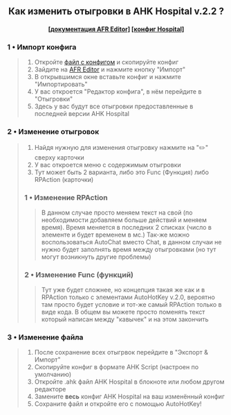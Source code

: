 <h2 align="center">
Как изменить отыгровки в AHK Hospital v.2.2 ?
</h2>
<h4 align="center"><a href="https://github.com/Agzes/AHK-FOR-RPM/blob/main/!Docs/Editor.md">[документация AFR Editor]</a> <a href="https://github.com/Agzes/AHK-FOR-RPM/blob/main/Hospital/Config.md">[конфиг Hospital]</a></h4>

### 1 • Импорт конфига
> 1. Откройте [файл с конфигом](https://github.com/Agzes/AHK-FOR-RPM/blob/main/Hospital/Config.md) и скопируйте конфиг
> 2. Зайдите на [AFR Editor](https://agzes.netlify.app/ahk-for-rpm/editor/) и нажмите кнопку "Импорт"
> 3. В открывшимся окне вставьте конфиг и нажмите "Импортировать"
> 4. У вас откроется "Редактор конфига", в нём перейдите в "Отыгровки"
> 5. Здесь у вас будут все отыгровки предоставленные в последней версии AHK Hospital

### 2 • Изменение отыгровок
> 1. Найдя нужную для изменения отыгровку нажмите на "✏️" сверху карточки
> 2. У вас откроется меню с содержимым отыгровки
> 3. Тут может быть 2 варианта, либо это Func (Функция) либо RPAction (карточки)
> ###  1 • Изменение RPAction
>> В данном случае просто меняем текст на свой (по необходимости добавляем больше действий и меняем время). Время меняется в последних 2 списках (число в элементе и будет временем в мс.) Так-же можно воспользоваться AutoChat вместо Chat, в данном случаи не нужно будет заполнять время между отыгровками (но тут могут возникнуть другие проблемы)
> ### 2 • Изменение Func (функций)
>> Тут уже будет сложнее, но концепция такая же как и в RPAction только с элементами AutoHotKey v.2.0, вероятно там просто будет условие и тот-же самый RPAction только в виде кода. В общем вы можете просто поменять текст который написан между "кавычек" и на этом закончить

### 3 • Изменение файла 
> 1. После сохранение всех отыгрвок перейдите в "Экспорт & Импорт"
> 2. Скопируйте конфиг в формате AHK Script (настроен по умолчанию)
> 3. Откройте .ahk файл AHK Hospital в блокноте или любом другом редакторе
> 4. Замените **весь** конфиг AHK Hospital на ваш изменённый конфиг
> 5. Сохраните файл и откройте его с помощью AutoHotKey!

